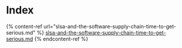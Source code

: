 # Index

{% content-ref url="slsa-and-the-software-supply-chain-time-to-get-serious.md" %}
[slsa-and-the-software-supply-chain-time-to-get-serious.md](slsa-and-the-software-supply-chain-time-to-get-serious.md)
{% endcontent-ref %}


